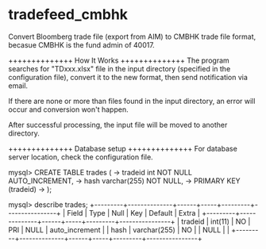 # tradefeed_cmbhk
Convert Bloomberg trade file (export from AIM) to CMBHK trade file format, becasue CMBHK is the fund admin of 40017.



++++++++++++++
How It Works
++++++++++++++
The program searches for "TDxxx.xlsx" file in the input directory (specified in the configuration file), convert it to the new format, then send notification via email.

If there are none or more than files found in the input directory, an error will occur and conversion won't happen.

After successful processing, the input file will be moved to another directory.



++++++++++++++
Database setup
++++++++++++++
For database server location, check the configuration file.

mysql> CREATE TABLE trades (
    -> tradeid int NOT NULL AUTO_INCREMENT,
    -> hash varchar(255) NOT NULL,
    -> PRIMARY KEY (tradeid)
    -> );

mysql> describe trades;
+---------+--------------+------+-----+---------+----------------+
| Field   | Type         | Null | Key | Default | Extra          |
+---------+--------------+------+-----+---------+----------------+
| tradeid | int(11)      | NO   | PRI | NULL    | auto_increment |
| hash    | varchar(255) | NO   |     | NULL    |                |
+---------+--------------+------+-----+---------+----------------+
